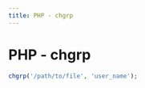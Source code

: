 ```yaml
---
title: PHP - chgrp
---
```


<h1 class="header">PHP - chgrp</h1>

```php
chgrp('/path/to/file', 'user_name');
```